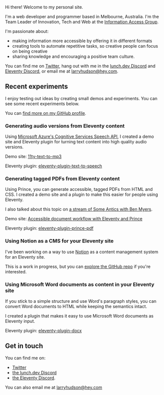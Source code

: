 <div class="photo"><img src="/images/Larry_2020.jpg" alt=""></div>

Hi there! Welcome to my personal site.

I'm a web developer and programmer based in Melbourne, Australia. I'm the Team Leader of Innovation, Tech and Web at the [Information Access Group](https://www.informationaccessgroup.com/).

I'm passionate about:

- making information more accessible by offering it in different formats
- creating tools to automate repetitive tasks, so creative people can focus on being creative
- sharing knowledge and encouraging a positive team culture.

You can find me on [Twitter](https://www.twitter.com/larryhudsondev), hang out with me in the [lunch.dev Discord](https://events.lunch.dev/) and [Eleventy Discord](https://www.11ty.dev/blog/discord), or email me at [larryhudson@hey.com](mailto:larryhudson@hey.com).

## Recent experiments

I enjoy testing out ideas by creating small demos and experiments. You can see some recent experiments below.

You can [find more on my GitHub profile](github.com/larryhudson/).

<div class="project">

### Generating audio versions from Eleventy content

Using [Microsoft Azure's Cognitive Services Speech API](https://azure.microsoft.com/en-au/services/cognitive-services/text-to-speech/), I created a demo site and Eleventy plugin for turning text content into high quality audio versions.

Demo site: [11ty-text-to-mp3](https://11ty-text-to-mp3.netlify.app/)

Eleventy plugin: [eleventy-plugin-text-to-speech](https://11ty-text-to-mp3.netlify.app/)

</div>

<div class="project">

### Generating tagged PDFs from Eleventy content

Using Prince, you can generate accessible, tagged PDFs from HTML and CSS. I created a demo site and a plugin to make this easier for people using Eleventy.

I also talked about this topic on [a stream of Some Antics with Ben Myers](https://someantics.dev/create-accessible-pdfs-with-eleventy-and-prince/).

Demo site: [Accessible document workflow with Eleventy and Prince](https://11ty-prince-pdf-example.netlify.app/)

Eleventy plugin: [eleventy-plugin-prince-pdf](https://github.com/larryhudson/eleventy-plugin-prince-pdf)

</div>

<div class="project">

### Using Notion as a CMS for your Eleventy site

I've been working on a way to use [Notion](https://www.notion.so/) as a content management system for an Eleventy site.

This is a work in progress, but you can [explore the GitHub repo](https://github.com/larryhudson/eleventy-plugin-notion-data) if you're interested.

</div>

<div class="project">

### Using Microsoft Word documents as content in your Eleventy site

If you stick to a simple structure and use Word's paragraph styles, you can convert Word documents to HTML while keeping the semantics intact.

I created a plugin that makes it easy to use Microsoft Word documents as Eleventy input.

Eleventy plugin: [eleventy-plugin-docx](https://github.com/larryhudson/eleventy-plugin-docx)

</div>

## Get in touch

You can find me on:

- [Twitter](https://www.twitter.com/larryhudsondev)
- [the lunch.dev Discord](https://events.lunch.dev/)
- [the Eleventy Discord](https://www.11ty.dev/blog/discord/).

You can also email me at [larryhudson@hey.com](mailto:larryhudson@hey.com)
